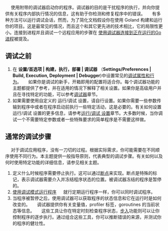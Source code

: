&emsp; 使用附带的调试器启动你的程序。调试器的目的是干扰程序的执行，并向你提供有关程序内部执行情况的信息，这有助于你检测和修复程序中的错误。
&emsp; 有多种方法可以运行调试会话，然而，为了简化文档假设你在使用 Goland 构建和运行你的项目。这是最常见的情况，而且这个和其它更先进的技术相比，它的局限性更小。连接到进程并且调试一个远程应用的步骤在 [使用调试器连接到正在运行的Go进程](https://www.jetbrains.com/help/go/attach-to-running-go-processes-with-debugger.html)被提及。

## 调试之前
1. 在 **设置/首选项 | 构建，执行，部署 | 调试器** （**Settings/Preferences | Build, Execution, Deployment | Debugger**)中设置常见的[调试属性和行为](https://www.jetbrains.com/help/go/settings-debugger.html)。
&emsp; 如果你是调试的新手，开箱即用的配置将适合你。每个调试器功能的主题都提供了参考，并在适用的情况下解释了相关设置。如果你是高级用户并且在寻找特定的功能，可以参考[调试器](https://www.jetbrains.com/help/go/settings-debugger.html)章节。
2. 如果需要使用自定义的 运行/调试 设置，请自行设置。如果你需要一些参数传输到程序中或者在程序启动前执行一些特定活动，这是必要的。有关如何设置 运行/调试 设置的更多信息，请参考[运行/调试 设置](https://www.jetbrains.com/help/go/run-debug-configuration.html)章节。大多数时候，当你调试一个不需要特定参数或者一些特殊要求的简单程序是不需要这样做。

## 通常的调试步骤
&emsp; 对于调试应用程序，没有一刀切的过程。根据实际需求，你可能需要在不同顺序使用不同行为。本主题提供一般指导原则，代表典型的调试步骤。有关如何以及何时使用特定功能的详细信息，请参见相关主题。

1. 定义什么时候程序需要停止执行。这可以通过[断点](https://www.jetbrains.com/help/go/using-breakpoints.html)来实现。断点是特殊的标记，表示调试器需要介入并冻结程序状态的位置。被调试器冻结的程序是暂停的。
2. [使用调试模式运行程序](https://www.jetbrains.com/help/go/starting-the-debugger-session.html)
&emsp; 就行定期运行程序一样，你可以同时调试程序。
3. 当程序被暂停之后，使用调试器可以获取程序的状态信息和它在运行时是如何改变的。
&emsp; 调试器提供你有关变量值，profiler 标签，goroutines 的当前状态等信息。
&emsp; 这些工具让你在特定时刻检查程序状态，[步入](https://www.jetbrains.com/help/go/stepping-through-the-program.html)功能则可以让你控制程序的逐步执行。通过组合这些工具，你可以推断错误的来源，并测试你的程序的健壮性。